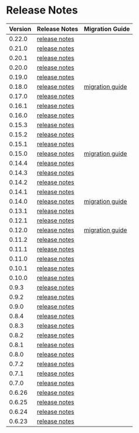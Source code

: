 # Release Notes

| Version | Release Notes                                                       | Migration Guide                                                                                            |
|---------|---------------------------------------------------------------------|------------------------------------------------------------------------------------------------------------|
| 0.22.0  | [release notes](https://github.com/dfinity/sdk/releases/tag/0.22.0) |
| 0.21.0  | [release notes](https://github.com/dfinity/sdk/releases/tag/0.21.0) |
| 0.20.1  | [release notes](https://github.com/dfinity/sdk/releases/tag/0.20.1) |
| 0.20.0  | [release notes](https://github.com/dfinity/sdk/releases/tag/0.20.0) |
| 0.19.0  | [release notes](https://github.com/dfinity/sdk/releases/tag/0.19.0) |
| 0.18.0  | [release notes](https://github.com/dfinity/sdk/releases/tag/0.18.0) | [migration guide](https://github.com/dfinity/sdk/blob/master/docs/migration/dfx-0.18.0-migration-guide.md) |
| 0.17.0  | [release notes](https://github.com/dfinity/sdk/releases/tag/0.17.0) |                                                                                                            |
| 0.16.1  | [release notes](https://github.com/dfinity/sdk/releases/tag/0.16.1) |                                                                                                            |
| 0.16.0  | [release notes](https://github.com/dfinity/sdk/releases/tag/0.16.0) |                                                                                                            |
| 0.15.3  | [release notes](https://github.com/dfinity/sdk/releases/tag/0.15.3) |                                                                                                            |
| 0.15.2  | [release notes](https://github.com/dfinity/sdk/releases/tag/0.15.2) |                                                                                                            |
| 0.15.1  | [release notes](https://github.com/dfinity/sdk/releases/tag/0.15.1) |                                                                                                            |
| 0.15.0  | [release notes](https://github.com/dfinity/sdk/releases/tag/0.15.0) | [migration guide](https://github.com/dfinity/sdk/blob/master/docs/migration/dfx-0.15-migration-guide.md)   |
| 0.14.4  | [release notes](https://github.com/dfinity/sdk/releases/tag/0.14.4) |                                                                                                            |
| 0.14.3  | [release notes](https://github.com/dfinity/sdk/releases/tag/0.14.3) |                                                                                                            |
| 0.14.2  | [release notes](https://github.com/dfinity/sdk/releases/tag/0.14.2) |                                                                                                            |
| 0.14.1  | [release notes](https://github.com/dfinity/sdk/releases/tag/0.14.1) |                                                                                                            |
| 0.14.0  | [release notes](https://github.com/dfinity/sdk/releases/tag/0.14.0) | [migration guide](https://github.com/dfinity/sdk/blob/master/docs/migration/dfx-0.14.0-migration-guide.md) |
| 0.13.1  | [release notes](https://github.com/dfinity/sdk/releases/tag/0.13.1) |                                                                                                            |
| 0.12.1  | [release notes](https://github.com/dfinity/sdk/releases/tag/0.12.1) |                                                                                                            |
| 0.12.0  | [release notes](https://github.com/dfinity/sdk/releases/tag/0.12.0) | [migration guide](https://github.com/dfinity/sdk/blob/master/docs/migration/dfx-0.12.0-migration-guide.md) |
| 0.11.2  | [release notes](https://github.com/dfinity/sdk/releases/tag/0.11.2) |                                                                                                            |
| 0.11.1  | [release notes](https://github.com/dfinity/sdk/releases/tag/0.11.1) |                                                                                                            |
| 0.11.0  | [release notes](https://github.com/dfinity/sdk/releases/tag/0.11.0) |                                                                                                            |
| 0.10.1  | [release notes](https://github.com/dfinity/sdk/releases/tag/0.10.1) |                                                                                                            |
| 0.10.0  | [release notes](https://github.com/dfinity/sdk/releases/tag/0.10.0) |                                                                                                            |
| 0.9.3   | [release notes](https://github.com/dfinity/sdk/releases/tag/0.9.3)  |                                                                                                            |
| 0.9.2   | [release notes](https://github.com/dfinity/sdk/releases/tag/0.9.2)  |                                                                                                            |
| 0.9.0   | [release notes](https://github.com/dfinity/sdk/releases/tag/0.9.0)  |                                                                                                            |
| 0.8.4   | [release notes](https://github.com/dfinity/sdk/releases/tag/0.8.4)  |                                                                                                            |
| 0.8.3   | [release notes](https://github.com/dfinity/sdk/releases/tag/0.8.3)  |                                                                                                            |
| 0.8.2   | [release notes](https://github.com/dfinity/sdk/releases/tag/0.8.2)  |                                                                                                            |
| 0.8.1   | [release notes](https://github.com/dfinity/sdk/releases/tag/0.8.1)  |                                                                                                            |
| 0.8.0   | [release notes](https://github.com/dfinity/sdk/releases/tag/0.8.0)  |                                                                                                            |
| 0.7.2   | [release notes](https://github.com/dfinity/sdk/releases/tag/0.7.2)  |                                                                                                            |
| 0.7.1   | [release notes](https://github.com/dfinity/sdk/releases/tag/0.7.1)  |                                                                                                            |
| 0.7.0   | [release notes](https://github.com/dfinity/sdk/releases/tag/0.7.0)  |                                                                                                            |
| 0.6.26  | [release notes](https://github.com/dfinity/sdk/releases/tag/0.6.26) |                                                                                                            |
| 0.6.25  | [release notes](https://github.com/dfinity/sdk/releases/tag/0.6.25) |                                                                                                            |
| 0.6.24  | [release notes](https://github.com/dfinity/sdk/releases/tag/0.6.24) |                                                                                                            |
| 0.6.23  | [release notes](https://github.com/dfinity/sdk/releases/tag/0.6.23) |                                                                                                            |

